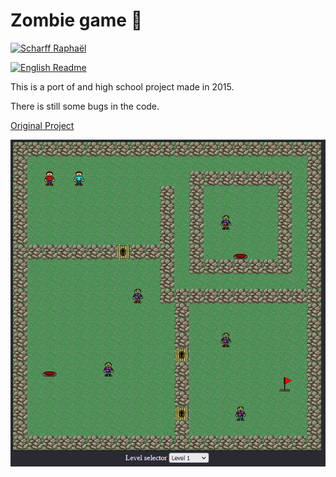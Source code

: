 # Zombie game 🧠

[![Scharff Raphaël](https://img.shields.io/badge/Scharff-Raphaël-2980b9.svg)](https://github.com/Raphi-Sch)

[![English Readme](https://img.shields.io/badge/Readme-EN-e67e22.svg)](./readme.md)

This is a port of and high school project made in 2015.

There is still some bugs in the code.

[Original Project](https://github.com/Raphi-Sch/Zombie)

![Screenshot](screenshot.png)